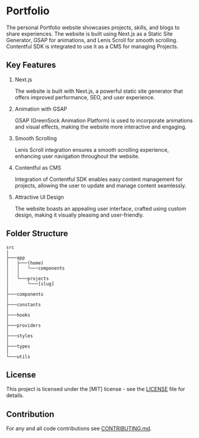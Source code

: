 # Portfolio

The personal Portfolio website showcases projects, skills, and blogs to share experiences. The website is built using Next.js as a Static Site Generator, GSAP for animations, and Lenis Scroll for smooth scrolling. Contentful SDK is integrated to use it as a CMS for managing Projects.


## Key Features

1. Next.js

   The website is built with Next.js, a powerful static site generator that offers improved performance, SEO, and user experience.

2. Animation with GSAP

   GSAP (GreenSock Animation Platform) is used to incorporate animations and visual effects, making the website more interactive and engaging.

3. Smooth Scrolling

   Lenis Scroll integration ensures a smooth scrolling experience, enhancing user navigation throughout the website.

4. Contentful as CMS

   Integration of Contentful SDK enables easy content management for projects, allowing the user to update and manage content seamlessly.

5. Attractive UI Design

   The website boasts an appealing user interface, crafted using custom design, making it visually pleasing and user-friendly.

## Folder Structure

```
src
│
├───app
│   ├───(home)
│   │   └───components
│   │
│   └───projects
│       └───[slug]
│
├───components
│
├───constants
│
├───hooks
│
├───providers
│
├───styles
│
├───types
│
└───utils
```


## License

This project is licensed under the [MIT] license - see the [LICENSE](https://github.com/joapedu/portfolio/blob/main/LICENSE) file for details.

## Contribution

For any and all code contributions see [CONTRIBUTING.md](https://github.com/joapedu/portfolio/blob/main/CONTRIBUTING.md).

